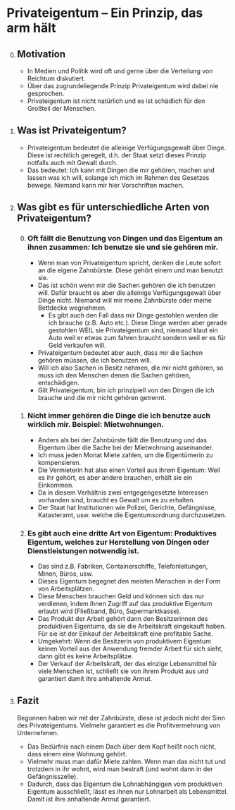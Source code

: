 # Privateigentum – Ein Prinzip, das arm hält

0. ## Motivation
    * In Medien und Politik wird oft und gerne über die Verteilung von Reichtum diskutiert.
    * Über das zugrundeliegende Prinzip Privateigentum wird dabei nie gesprochen.
    * Privateigentum ist nicht natürlich und es ist schädlich für den Großteil der Menschen.
    
1. ## Was ist Privateigentum? 
    * Privateigentum bedeutet die alleinige Verfügungsgewalt über Dinge. Diese ist rechtlich geregelt, d.h. der Staat setzt dieses Prinzip notfalls auch mit Gewalt durch.
    * Das bedeutet: Ich kann mit Dingen die mir gehören, machen und lassen was ich will, solange ich mich im Rahmen des Gesetzes bewege. Niemand kann mir hier Vorschriften machen. 
    
2. ## Was gibt es für unterschiedliche Arten von Privateigentum?
    0. ### Oft fällt die Benutzung von Dingen und das Eigentum an ihnen zusammen: Ich benutze sie und sie gehören mir.
        * Wenn man von Privateigentum spricht, denken die Leute sofort an die eigene Zahnbürste. Diese gehört einem und man benutzt sie.
        * Das ist schön wenn mir die Sachen gehören die ich benutzen will. Dafür braucht es aber die alleinige Verfügungsgewalt über Dinge nicht. Niemand will mir meine Zahnbürste oder meine Bettdecke wegnehmen.
	        * Es gibt auch den Fall dass mir Dinge gestohlen werden die ich brauche (z.B. Auto etc.). Diese Dinge werden aber gerade gestohlen WEIL sie Privateigentum sind, niemand klaut ein Auto weil er etwas zum fahren braucht sondern weil er es für Geld verkaufen will.
	    * Privateigentum bedeutet aber auch, dass mir die Sachen gehören müssen, die ich benutzen will.
	    * Will ich also Sachen in Besitz nehmen, die mir nicht gehören, so muss ich den Menschen denen die Sachen gehören, entschädigen.
	    * Gilt Privateigentum, bin ich prinzipiell von den Dingen die ich brauche und die mir nicht gehören getrennt.
    
    1. ### Nicht immer gehören die Dinge die ich benutze auch wirklich mir. Beispiel: Mietwohnungen.
	    * Anders als bei der Zahnbürste fällt die Benutzung und das Eigentum über die Sache bei der Mietwohnung auseinander.
	    * Ich muss jeden Monat Miete zahlen, um die Eigentümerin zu kompensieren.
	    * Die Vermieterin hat also einen Vorteil aus ihrem Eigentum: Weil es ihr gehört, es aber andere brauchen, erhält sie ein Einkommen.
	    * Da in diesem Verhältnis zwei entgegengesetzte Interessen vorhanden sind, braucht es Gewalt um es zu erhalten.
	    * Der Staat hat Institutionen wie Polizei, Gerichte, Gefängnisse, Katasteramt, usw. welche die Eigentumsordnung durchzusetzen.
    
    2. ### Es gibt auch eine dritte Art von Eigentum: Produktives Eigentum, welches zur Herstellung von Dingen oder Dienstleistungen notwendig ist.
	    * Das sind z.B. Fabriken, Containerschiffe, Telefonleitungen, Minen, Büros, usw.
	    * Dieses Eigentum begegnet den meisten Menschen in der Form von Arbeitsplätzen.
	    * Diese Menschen brauchen Geld und können sich das nur verdienen, indem ihnen Zugriff auf das produktive Eigentum erlaubt wird (Fließband, Büro, Supermarktkasse).
	    * Das Produkt der Arbeit gehört dann den Besitzerinnen des produktiven Eigentums, da sie die Arbeitskraft eingekauft haben. Für sie ist der Einkauf der Arbeitskraft eine profitable Sache.
	    * Umgekehrt: Wenn die Besitzerin von produktivem Eigentum keinen Vorteil aus der Anwendung fremder Arbeit für sich sieht, dann gibt es keine Arbeitsplätze.
	    * Der Verkauf der Arbeitskraft, der das einzige Lebensmittel für viele Menschen ist, schließt sie von ihrem Produkt aus und garantiert damit ihre anhaltende Armut.
    
3. ## Fazit

	Begonnen haben wir mit der Zahnbürste, diese ist jedoch nicht der Sinn des Privateigentums. Vielmehr garantiert es die Profitvermehrung von Unternehmen.
	* Das Bedürfnis nach einem Dach über dem Kopf heißt noch nicht, dass einem eine Wohnung gehört.
	* Vielmehr muss man dafür Miete zahlen. Wenn man das nicht tut und trotzdem in ihr wohnt, wird man bestraft (und wohnt dann in der Gefängnisszelle).
	* Dadurch, dass das Eigentum die Lohnabhängigen vom produktiven Eigentum ausschließt, lässt es ihnen nur Lohnarbeit als Lebensmittel. Damit ist ihre anhaltende Armut garantiert.
